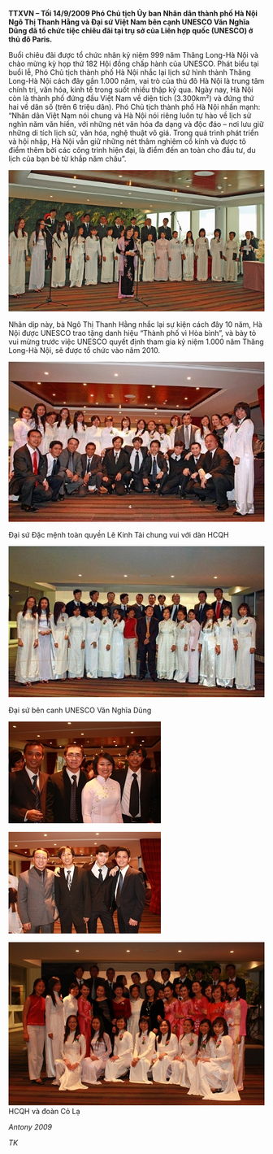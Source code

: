 <!--
title: Lần đầu HCQH trình diễn tại UNESCO 14.septembre 2009
author: Nguyễn Tích Kỳ
status: completed
-->

**TTXVN – Tối 14/9/2009  Phó Chủ tịch Ủy ban Nhân dân thành phố Hà Nội Ngô Thị Thanh Hằng và Đại sứ Việt Nam bên cạnh UNESCO Văn Nghĩa Dũng đã tổ chức tiệc chiêu đãi tại trụ sở của Liên hợp quốc (UNESCO) ở thủ đô Paris.**

Buổi chiêu đãi được tổ chức nhân kỷ niệm 999 năm Thăng Long-Hà Nội và chào mừng kỳ họp thứ 182 Hội đồng chấp hành của UNESCO.
Phát biểu tại buổi lễ, Phó Chủ tịch thành phố Hà Nội nhắc lại lịch sử hình thành Thăng Long-Hà Nội cách đây gần 1.000 năm, vai trò của thủ đô Hà Nội là trung tâm chính trị, văn hóa, kinh tế trong suốt nhiều thập kỷ qua. Ngày nay, Hà Nội còn là thành phố đứng đầu Việt Nam về diện tích (3.300km²) và đứng thứ hai về dân số (trên 6 triệu dân).
Phó Chủ tịch thành phố Hà Nội nhấn mạnh: “Nhân dân Việt Nam nói chung và Hà Nội nói riêng luôn tự hào về lịch sử nghìn năm văn hiến, với những nét văn hóa đa dạng và độc đáo – nơi lưu giữ những di tích lịch sử, văn hóa, nghệ thuật vô giá. Trong quá trình phát triển và hội nhập, Hà Nội vẫn giữ những nét thâm nghiêm cổ kính và được tô điểm thêm bởi các công trình hiện đại, là điểm đến an toàn cho đầu tư, du lịch của bạn bè từ khắp năm châu”.

![Phó CT Thanh Hằng](ld1.jpg)

Nhân dịp này, bà Ngô Thị Thanh Hằng nhắc lại sự kiện cách đây 10 năm, Hà Nội được UNESCO trao tặng danh hiệu “Thành phố vì Hòa bình”, và bày tỏ vui mừng trước việc UNESCO quyết định tham gia kỷ niệm 1.000 năm Thăng Long-Hà Nội, sẽ được tổ chức vào năm 2010.

 ![](ld2.jpg)

Đại sứ  Đặc mệnh toàn quyền Lê Kinh Tài chung vui với dàn HCQH 

 ![](ld3.jpg)

Đại sứ bên canh UNESCO  Văn Nghĩa Dũng
 
 ![](ld4.jpg)  

![](ld5.jpg)  

![](ld6.jpg)  
HCQH và đoàn Cỏ Lạ 
 
*Antony 2009*

*TK*
